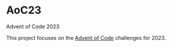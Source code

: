 # AoC23
Advent of Code 2023


This project focuses on the [Advent of Code](https://adventofcode.com/2023) challenges for 2023. 